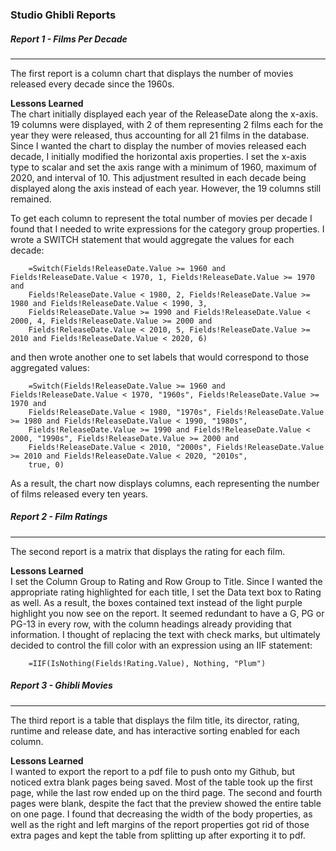 ### Studio Ghibli Reports

  
##### Report 1 - Films Per Decade
------
The first report is a column chart that displays the number of movies released every decade since the 1960s.

**Lessons Learned**  
The chart initially displayed each year of the ReleaseDate along the x-axis. 19 columns were displayed, with 2 of them representing 2 films each for the year they were released, thus accounting for all 21 films in the database. Since I wanted the chart to display the number of movies released each decade, I initially modified the horizontal axis properties. I set the x-axis type to scalar and set the axis range with a minimum of 1960, maximum of 2020, and interval of 10. This adjustment resulted in each decade being displayed along the axis instead of each year. However, the 19 columns still remained. 

To get each column to represent the total number of movies per decade I found that I needed to write expressions for the category group properties. I wrote a SWITCH statement that would aggregate the values for each decade:  
```  
    =Switch(Fields!ReleaseDate.Value >= 1960 and Fields!ReleaseDate.Value < 1970, 1, Fields!ReleaseDate.Value >= 1970 and 
    Fields!ReleaseDate.Value < 1980, 2, Fields!ReleaseDate.Value >= 1980 and Fields!ReleaseDate.Value < 1990, 3,  
    Fields!ReleaseDate.Value >= 1990 and Fields!ReleaseDate.Value < 2000, 4, Fields!ReleaseDate.Value >= 2000 and 
    Fields!ReleaseDate.Value < 2010, 5, Fields!ReleaseDate.Value >= 2010 and Fields!ReleaseDate.Value < 2020, 6)
```
and then wrote another one to set labels that would correspond to those aggregated values:  
```  
    =Switch(Fields!ReleaseDate.Value >= 1960 and Fields!ReleaseDate.Value < 1970, "1960s", Fields!ReleaseDate.Value >= 1970 and
    Fields!ReleaseDate.Value < 1980, "1970s", Fields!ReleaseDate.Value >= 1980 and Fields!ReleaseDate.Value < 1990, "1980s",
    Fields!ReleaseDate.Value >= 1990 and Fields!ReleaseDate.Value < 2000, "1990s", Fields!ReleaseDate.Value >= 2000 and
    Fields!ReleaseDate.Value < 2010, "2000s", Fields!ReleaseDate.Value >= 2010 and Fields!ReleaseDate.Value < 2020, "2010s",
    true, 0)  
```  
As a result, the chart now displays columns, each representing the number of films released every ten years.
  
  
##### Report 2 - Film Ratings
------
The second report is a matrix that displays the rating for each film.

**Lessons Learned**  
I set the Column Group to Rating and Row Group to Title. Since I wanted the appropriate rating highlighted for each title, I set the Data text box to Rating as well. As a result, the boxes contained text instead of the light purple highlight you now see on the report. It seemed redundant to have a G, PG or PG-13 in every row, with the column headings already providing that information. I thought of replacing the text with check marks, but ultimately decided to control the fill color with an expression using an IIF statement:  
```  
    =IIF(IsNothing(Fields!Rating.Value), Nothing, "Plum")  
```
  
  
##### Report 3 - Ghibli Movies
------
The third report is a table that displays the film title, its director, rating, runtime and release date, and has interactive sorting enabled for each column. 

**Lessons Learned**  
I wanted to export the report to a pdf file to push onto my Github, but noticed extra blank pages being saved. Most of the table took up the first page, while the last row ended up on the third page. The second and fourth pages were blank, despite the fact that the preview showed the entire table on one page. I found that decreasing the width of the body properties, as well as the right and left margins of the report properties got rid of those extra pages and kept the table from splitting up after exporting it to pdf.
